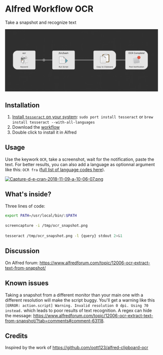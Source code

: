 # Alfred Workflow OCR
Take a snapshot and recognize text

[![alfred-ocr.png](./alfred-ocr.png)](./alfred-ocr.png)

## Installation

1. [Install `tesseract` on your system](https://github.com/tesseract-ocr/tesseract/wiki#macos): `sudo port install tesseract` or `brew install tesseract --with-all-languages`
2. Download the [workflow](https://github.com/nicooprat/alfred-ocr/blob/master/OCR.alfredworkflow)
3. Double click to install it in Alfred

## Usage

Use the keywork `OCR`, take a screenshot, wait for the notification, paste the text. For better results, you can also add a language as optionnal argument like this: `OCR fra` ([full list of language codes here](https://github.com/tesseract-ocr/tesseract/blob/b67ea2c1a70c56053e142a5fb7cc18fb29cdc4b8/src/training/language-specific.sh#L21)).

[![Capture-d-e-cran-2018-11-09-a-10-06-07.png](https://i.postimg.cc/jdsggtDc/Capture-d-e-cran-2018-11-09-a-10-06-07.png)](https://postimg.cc/5jRSjcqQ)

## What's inside?

Three lines of code:

```bash
export PATH=/usr/local/bin/:$PATH

screencapture -i /tmp/ocr_snapshot.png

tesseract /tmp/ocr_snapshot.png -l {query} stdout 2>&1
```

## Discussion

On Alfred forum: https://www.alfredforum.com/topic/12006-ocr-extract-text-from-snapshot/

## Known issues

Taking a snapshot from a different monitor than your main one with a different resolution will make the script buggy. You'll get a warning like this `[ERROR: action.script] Warning. Invalid resolution 0 dpi. Using 70 instead.` which leads to poor results of text recognition. A regex can hide the message: https://www.alfredforum.com/topic/12006-ocr-extract-text-from-snapshot/?tab=comments#comment-63118.

## Credits

Inspired by the work of https://github.com/oott123/alfred-clipboard-ocr
